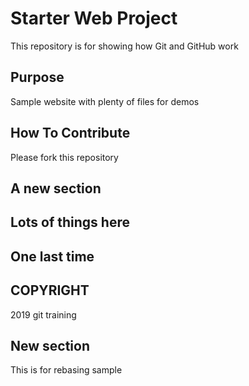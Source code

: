 # Starter Web Project

This repository is for showing how Git and GitHub work

## Purpose

Sample website with plenty of files for demos

## How To Contribute

Please fork this repository

## A new section

## Lots of things here

## One last time

## COPYRIGHT

2019 git training

## New section

This is for rebasing sample
